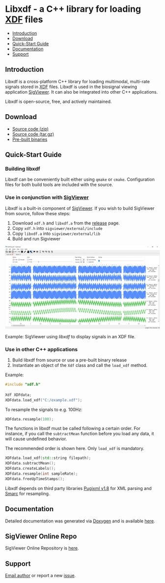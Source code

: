 # Libxdf - a C++ library for loading [XDF](https://github.com/sccn/xdf/wiki/Specifications "Extensible Data Format") files


* [Introduction](#intro)
* [Download](#download)
* [Quick-Start Guide](#quick)
* [Documentation](#doc)
* [Support](#support)


## <a name="intro"></a>Introduction

Libxdf is a cross-platform C++ library for loading multimodal, multi-rate signals stored in [XDF](https://github.com/sccn/xdf/wiki/Specifications  "Extensible Data Format") files.
Libxdf is used in the  biosignal viewing application [SigViewer](https://github.com/cbrnr/sigviewer). It can also be integrated into other
C++ applications.

Libxdf is open-source, free, and actively maintained.


## <a name="download"></a>Download

* [Source code (zip)](https://github.com/Yida-Lin/libxdf/archive/0.94.zip)
* [Source code (tar.gz)](https://github.com/Yida-Lin/libxdf/archive/0.94.tar.gz)
* [Pre-built binaries](https://github.com/Yida-Lin/libxdf/releases)

## <a name="quick"></a>Quick-Start Guide

### Building libxdf
Libxdf can be conveniently built either using `qmake` or `cmake`. Configuration files for both build tools are included with the source.

### Use in conjunction with [SigViewer](https://github.com/cbrnr/sigviewer)

Libxdf is a built-in component of [SigViewer](https://github.com/cbrnr/sigviewer). If you wish to build SigViewer from source, follow these steps:

1. Download `xdf.h` and `libxdf.a` from the [release](https://github.com/Yida-Lin/libxdf/releases) page.
2. Copy `xdf.h` into `sigviewer/external/include`
3. Copy `libxdf.a` into `sigviewer/external/lib`
4. Build and run Sigviewer


![SigViewer using _libxdf_ to display signals in XDF files](docs/Example.png)

Example: SigViewer using _libxdf_ to display signals in an XDF file.

### Use in other C++ applications

1. Build libxdf from source or use a pre-built binary release
2. Instantiate an object of the `Xdf` class and call the `load_xdf` method.

Example:

```C++
#include "xdf.h"

Xdf XDFdata;
XDFdata.load_xdf("C:/example.xdf");
```

To resample the signals to e.g. 100Hz:

```C++
XDFdata.resample(100);
```

The functions in libxdf must be called following a certain order. For instance, if you call the `subtractMean` function before you load any data, it will cause undefined behavior.

The recommended order is shown here. Only `load_xdf` is mandatory.

```C++
XDFdata.load_xdf(std::string filepath);
XDFdata.subtractMean();
XDFdata.createLabels();
XDFdata.resample(int sampleRate);
XDFdata.freeUpTimeStamps();
```

Libxdf depends on third party libraries [Pugixml v1.8](http://pugixml.org/) for XML parsing and [Smarc](http://audio-smarc.sourceforge.net/) for resampling.

## <a name="doc"></a> Documentation
Detailed documentation was generated via [Doxygen](http://www.stack.nl/~dimitri/doxygen/index.html) and is available [here](docs/html/class_xdf.html).

## <a name="SigViewer"></a> SigViewer Online Repo
SigViewer Online Repository is [here](repository/Updates.xml).

## <a name="support"></a>Support

[Email author](mailto:yida.lin@outlook.com) or report a new [issue](https://github.com/Yida-Lin/libxdf/issues).
